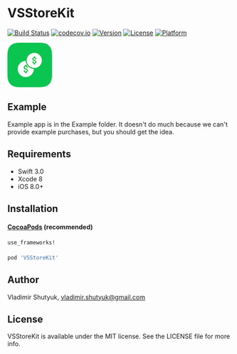 # VSStoreKit

[![Build Status](https://travis-ci.org/suvov/VSStoreKit.svg?branch=master)](https://travis-ci.org/suvov/VSStoreKit) [![codecov.io](https://codecov.io/gh/suvov/VSStoreKit/branch/master/graphs/badge.svg)](https://codecov.io/gh/suvov/VSStoreKit/branch/master) [![Version](https://img.shields.io/cocoapods/v/VSStoreKit.svg?style=flat)](http://cocoapods.org/pods/VSStoreKit) [![License](https://img.shields.io/cocoapods/l/VSStoreKit.svg?style=flat)](http://cocoapods.org/pods/VSStoreKit) [![Platform](https://img.shields.io/cocoapods/p/VSStoreKit.svg?style=flat)](http://cocoapods.org/pods/VSStoreKit)

![Icon][img0]

## Example

Example app is in the Example folder. It doesn't do much because we can't provide example purchases, but you should get the idea.

## Requirements

* Swift 3.0
* Xcode 8
* iOS 8.0+

## Installation

#### [CocoaPods](http://cocoapods.org) (recommended)

````ruby
use_frameworks!

pod 'VSStoreKit'

````

## Author

Vladimir Shutyuk, vladimir.shutyuk@gmail.com

## License

VSStoreKit is available under the MIT license. See the LICENSE file for more info.

[img0]:https://raw.githubusercontent.com/suvov/VSStoreKit/master/icon0.png
